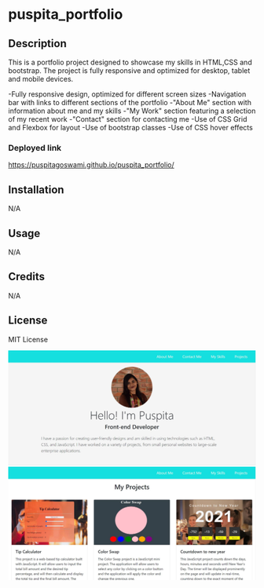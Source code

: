# puspita_portfolio

## Description
This is a portfolio project designed to showcase my skills in HTML,CSS and bootstrap. The project is fully responsive and optimized for desktop, tablet and mobile devices.

-Fully responsive design, optimized for different screen sizes
-Navigation bar with links to different sections of the portfolio
-"About Me" section with information about me and my skills
-"My Work" section featuring a selection of my recent work
-"Contact" section for contacting me
-Use of CSS Grid and Flexbox for layout
-Use of bootstrap classes
-Use of CSS hover effects 

### Deployed link
https://puspitagoswami.github.io/puspita_portfolio/


## Installation

N/A

## Usage

N/A

## Credits

N/A

## License

MIT License

![Alt text](images/ss1.JPG)
![Alt text](images/ss2.JPG)

